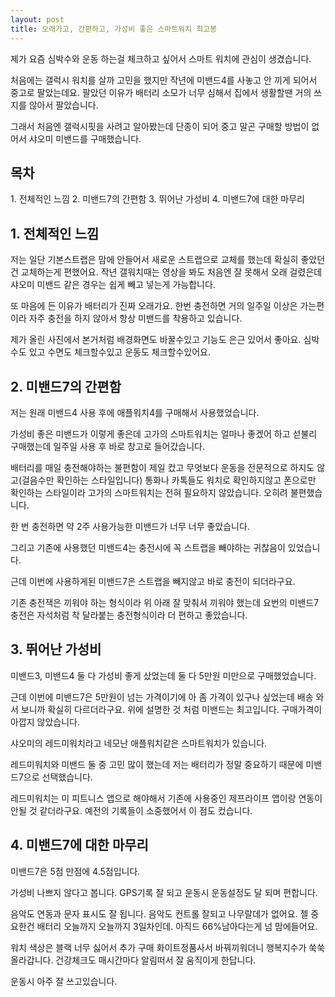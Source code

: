 ```yaml
---
layout: post
title: 오래가고, 간편하고, 가성비 좋은 스마트워치 최고봉
---
```


제가 요즘 심박수와 운동 하는걸 체크하고 싶어서 스마트 워치에 관심이 생겼습니다.

처음에는 갤럭시 워치를 살까 고민을 했지만 작년에 미밴드4를 사놓고 안 끼게 되어서 중고로 팔았는데요.
팔았던 이유가 배터리 소모가 너무 심해서 집에서 생활할땐 거의 쓰지를 않아서 팔았습니다.

그래서 처음엔 갤럭시핏을 사려고 알아봤는데 단종이 되어 중고 말곤 구매할 방법이 없어서 샤오미 미밴드를 구매했습니다.

<h2>목차</h2>
1. 전체적인 느낌
2. 미밴드7의 간편함
3. 뛰어난 가성비
4. 미밴드7에 대한 마무리


<h2>1. 전체적인 느낌</h2>
저는 일단 기본스트랩은 맘에 안들어서 새로운 스트랩으로 교체를 했는데 확실히 좋았던건 교체하는게 편했어요.
작년 갤워치때는 영상을 봐도 처음엔 잘 못해서 오래 걸렸은데 샤오미 미밴드 같은 경우는 쉽게 빼고 넣는게 가능합니다.

또 마음에 든 이유가 배터리가 진짜 오래가요.
한번 충전하면 거의 일주일 이상은 가는편이라 자주 충전을 하지 않아서 항상 미밴드를 착용하고 있습니다.

제가 올린 사진에서 본거처럼 배경화면도 바꿀수있고 기능도 은근 있어서 좋아요.
심박수도 있고 수면도 체크할수있고 운동도 체크할수있어요.




<h2>2. 미밴드7의 간편함</h2>
저는 원래 미밴드4 사용 후에 애플워치4를 구매해서 사용했었습니다.

가성비 좋은 미밴드가 이렇게 좋은데 고가의 스마트워치는 얼마나 좋겠어 하고 섣불리 구매했는데 일주일 사용 후 바로 창고로 들어갔습니다. 

배터리를 매일 충전해야하는 불편함이 제일 컸고 무엇보다 운동을 전문적으로 하지도 않고(걸음수만 확인하는 스타일입니다) 통화나 카톡들도 워치로 확인하지않고 폰으로만 확인하는 스타일이라 고가의 스마트워치는 전혀 필요하지 않았습니다. 오히려 불편했습니다.

한 번 충전하면 약 2주 사용가능한 미밴드가 너무 너무 좋았습니다.

그리고 기존에 사용했던 미밴드4는 충전시에 꼭 스트랩을 빼야하는 귀찮음이 있었습니다. 

근데 이번에 사용하게된 미밴드7은 스트랩을 빼지않고 바로 충전이 되더라구요. 

기존 충전잭은 끼워야 하는 형식이라 위 아래 잘 맞춰서 끼워야 했는데 요번의 미밴드7 충전은 자석처럼 착 달라붙는 충전형식이라 더 편하고 좋았습니다.



<h2>3. 뛰어난 가성비</h2>
미밴드3, 미밴드4 둘 다 가성비 좋게 샀었는데 둘 다 5만원 미만으로 구매했었습니다. 

근데 이번에 미밴드7은 5만원이 넘는 가격이기에 아 좀 가격이 있구나 싶었는데 배송 와서 보니까 확실히 다르더라구요. 위에 설명한 것 처럼 미밴드는 최고입니다. 구매가격이 아깝지 않았습니다.

샤오미의 레드미워치라고 네모난 애플워치같은 스마트워치가 있습니다. 

레드미워치와 미밴드 둘 중 고민 많이 했는데 저는 배터리가 정말 중요하기 때문에 미밴드7으로 선택했습니다. 

레드미워치는 미 피트니스 앱으로 해야해서 기존에 사용중인 제프라이프 앱이랑 연동이 안될 것 같더라구요. 
예전의 기록들이 소중했어서 이 점도 컸습니다.




<h2>4. 미밴드7에 대한 마무리</h2>
미밴드7은 5점 만점에 4.5점입니다.

가성비 나쁘지 않다고 봅니다.
GPS기록 잘 되고 운동시 운동설정도 달 되며 편합니다.

음악도 연동과 문자 표시도 잘 됩니다.
음악도 컨트롤 잘되고 나무랄데가 없어요. 젤 중요한건 배터리 오늘까지 오늘까지 3일차인데. 아직드 66%남아다는게 넘 맘에들어요.

워치 색상은 블랙 너무 싫어서 추가 구매 화이트정품사서 바꿔끼워더니 행복지수가 쑥쑥 올라갑니다.
건강체크도 매시간마다 알림떠서 잘 움직이게 한답니다.

운동시 아주 잘 쓰고있습니다.
